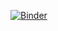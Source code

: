 [![Binder](https://mybinder.org/badge_logo.svg)](https://mybinder.org/v2/gh/msimonin/notebooks-ln/master)

